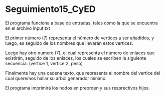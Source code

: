 # Seguimiento15_CyED

El programa funciona a base de entradas, tales como la que se encuentra en el archivo input.txt

El primer número (7) representa el número de vertices a ser añadidos, y luego, es seguido de los nombres que llevarán estos vertices.

Luego hay otro numero (7), el cual representa el número de enlaces que existirán, seguido  de los enlaces, los cuales se escriben la siguiente secuencia: (vertice 1, vertice 2, peso)

Finalmente hay una cadena texto, que representa el nombre del vertice del cual queremos hallar su arbol generador mínimo.

El programa imprimirá los nodos en preorden y sus resprectivos hijos.
